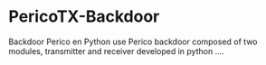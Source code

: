 # PericoTX-Backdoor
Backdoor Perico en Python
use
Perico backdoor composed of two modules, transmitter and receiver developed in python ....
